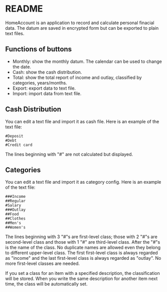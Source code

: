 # README

HomeAccount is an application to record and calculate personal finacial data.  The datum are saved in encrypted form but can be exported to plain text files.

## Functions of buttons

* Monthly: show the monthly datum.  The calendar can be used to change the date.
* Cash: show the cash distribution.
* Total: show the total report of income and outlay, classified by categories, years/months.
* Export: export data to text file.
* Import: import data from text file.

## Cash Distribution

You can edit a text file and import it as cash file.  Here is an example of the text file:

```
#Deposit
#Debt
#Credit card
```

The lines beginning with "#" are not calculated but displayed.

## Categories

You can edit a text file and import it as category config.  Here is an example of the text file:

```
###Income
##Regular
#Salary
###Outlay
##Food
##Clothes
##Men's
##Women's
```

The lines beginning with 3 "#"s are first-level class; those with 2 "#"s are second-level class and those with 1 "#" are third-level class.  After the "#"s is the name of the class.  No duplicate names are allowed even they belong to different upper-level class.  The first first-level class is always regarded as "income" and the last first-level class is always regarded as "outlay".  No more first-level classes are needed.

If you set a class for an item with a specified description, the classification will be stored. When you write the same description for another item next time, the class will be automatically set.
